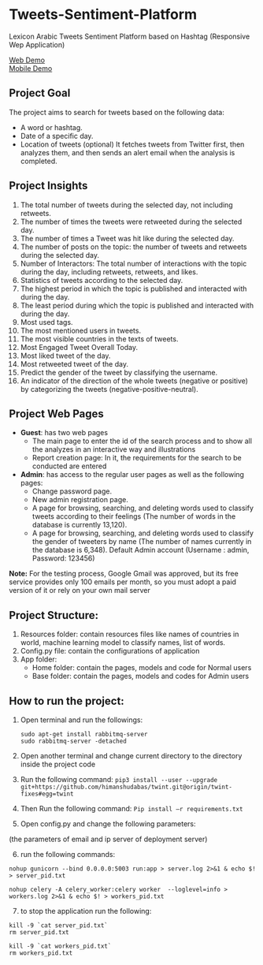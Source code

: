 # Tweets-Sentiment-Platform
Lexicon Arabic Tweets Sentiment Platform based on Hashtag (Responsive Wep Application)

[Web Demo](https://youtu.be/cAqKSIp-f1U)<br>
[Mobile Demo](https://youtu.be/ptvAxVro_Lc)<br>

## Project Goal
The project aims to search for tweets based on the following data:
* A word or hashtag.
* Date of a specific day.
* Location of tweets (optional)
It fetches tweets from Twitter first, then analyzes them, and then sends an alert email when the analysis is completed.

## Project Insights
1. The total number of tweets during the selected day, not including retweets.
2. The number of times the tweets were retweeted during the selected day.
3. The number of times a Tweet was hit like during the selected day.
4. The number of posts on the topic: the number of tweets and retweets during the selected day.
5. Number of Interactors: The total number of interactions with the topic during the day, including retweets, retweets, and likes.
6. Statistics of tweets according to the selected day.
7. The highest period in which the topic is published and interacted with during the day.
8. The least period during which the topic is published and interacted with during the day.
9. Most used tags.
10. The most mentioned users in tweets.
11. The most visible countries in the texts of tweets.
12. Most Engaged Tweet Overall Today.
13. Most liked tweet of the day.
14. Most retweeted tweet of the day.
15. Predict the gender of the tweet by classifying the username.
16. An indicator of the direction of the whole tweets (negative or positive) by categorizing the tweets (negative-positive-neutral).

## Project Web Pages
* **Guest**: has two web pages
    * The main page to enter the id of the search process and to show all the analyzes in an interactive way and illustrations
    * Report creation page: In it, the requirements for the search to be conducted are entered
* **Admin**: has access to the regular user pages as well as the following pages:
    * Change password page.
    * New admin registration page.
    * A page for browsing, searching, and deleting words used to classify tweets according to their feelings (The number of words in the database is currently 13,120).
    * A page for browsing, searching, and deleting words used to classify the gender of tweeters by name (The number of names currently in the database is 6,348).
Default Admin account (Username : admin, Password: 123456)

**Note:**
For the testing process, Google Gmail was approved, but its free service provides only 100 emails per month, so you must adopt a paid version of it or rely on your own mail server


## Project Structure:
1.	Resources folder: contain resources files like names of countries in world, machine learning model to classify names, list of words.
2.	Config.py file: contain the configurations of application
3.	App folder:
	* Home folder: contain the pages, models and code for Normal users
    * Base folder: contain the pages, models and codes for Admin users

## How to run the project:
1.	Open terminal and run the followings:
	```
    sudo apt-get install rabbitmq-server
	sudo rabbitmq-server -detached
    ```
2.	Open another terminal and change current directory to the directory inside the project code

3.	Run the following command:
```pip3 install --user --upgrade git+https://github.com/himanshudabas/twint.git@origin/twint-fixes#egg=twint ```

4.	Then Run the following command:
```Pip install –r requirements.txt```

5.	Open config.py and change the following parameters:

(the parameters of email and ip server of deployment server)

6. run the following commands:
```
nohup gunicorn --bind 0.0.0.0:5003 run:app > server.log 2>&1 & echo $! > server_pid.txt

nohup celery -A celery_worker:celery worker  --loglevel=info > workers.log 2>&1 & echo $! > workers_pid.txt
```
7. to stop the application run the following:
```
kill -9 `cat server_pid.txt`
rm server_pid.txt

kill -9 `cat workers_pid.txt`
rm workers_pid.txt
```
